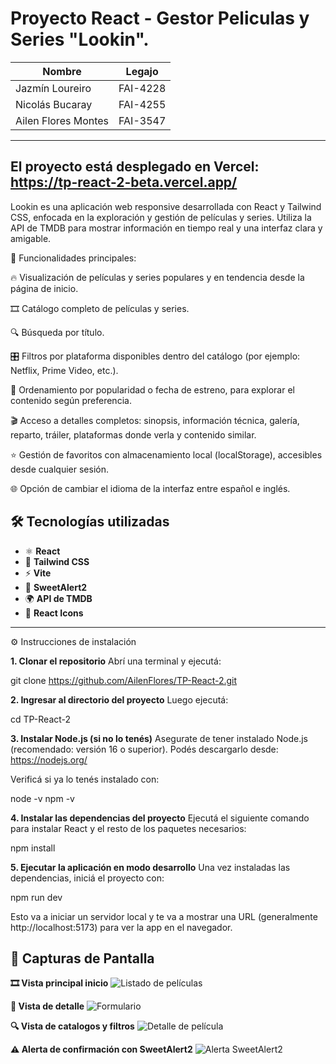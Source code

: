 # Proyecto React - Gestor Peliculas y Series "Lookin".

 | Nombre                 | Legajo     |
 |------------------------|------------|
 | Jazmín Loureiro        | FAI-4228   |
 | Nicolás Bucaray        | FAI-4255   |
 | Ailen Flores Montes    | FAI-3547   |
 
 -----------------------------------------------------------
El proyecto está desplegado en Vercel: https://tp-react-2-beta.vercel.app/
 -----------------------------------------------------------
Lookin es una aplicación web responsive desarrollada con React y Tailwind CSS, enfocada en la exploración y gestión de películas y series. Utiliza la API de TMDB para mostrar información en tiempo real y una interfaz clara y amigable.

🚀 Funcionalidades principales:

🔥 Visualización de películas y series populares y en tendencia desde la página de inicio.

🎞️ Catálogo completo de películas y series.

🔍 Búsqueda por título.

🎛️ Filtros por plataforma disponibles dentro del catálogo (por ejemplo: Netflix, Prime Video, etc.).

📅 Ordenamiento por popularidad o fecha de estreno, para explorar el contenido según preferencia.

🎬 Acceso a detalles completos: sinopsis, información técnica, galería, reparto, tráiler, plataformas donde verla y contenido similar.

⭐ Gestión de favoritos con almacenamiento local (localStorage), accesibles desde cualquier sesión.

🌐 Opción de cambiar el idioma de la interfaz entre español e inglés.


## 🛠️ Tecnologías utilizadas

- ⚛️ **React**  
- 💨 **Tailwind CSS**  
- ⚡ **Vite**  
- 🎉 **SweetAlert2**  
- 🌍 **API de TMDB**  
- 🧩 **React Icons**

---

⚙️ Instrucciones de instalación
 
 **1. Clonar el repositorio**
 Abrí una terminal y ejecutá:
 
 git clone https://github.com/AilenFlores/TP-React-2.git
 
 **2. Ingresar al directorio del proyecto**
 Luego ejecutá:
 
 cd TP-React-2
 
 **3. Instalar Node.js (si no lo tenés)**
 Asegurate de tener instalado Node.js (recomendado: versión 16 o superior).
 Podés descargarlo desde: https://nodejs.org/
 
 Verificá si ya lo tenés instalado con:
 
 node -v
 npm -v
 
 **4. Instalar las dependencias del proyecto**
 Ejecutá el siguiente comando para instalar React y el resto de los paquetes necesarios:
 
 npm install
 
 **5. Ejecutar la aplicación en modo desarrollo**
 Una vez instaladas las dependencias, iniciá el proyecto con:
 
 npm run dev
 
 Esto va a iniciar un servidor local y te va a mostrar una URL (generalmente http://localhost:5173) para ver la app en el navegador.
 
 
 ## 📸 Capturas de Pantalla
 
 **🎞️ Vista principal inicio**
 ![Listado de películas](./public/screenshots/inicio.png)
 
 **📝 Vista de detalle**
 ![Formulario](./public/screenshots/detalle.png)
 
 **🔍 Vista de catalogos y filtros**
 ![Detalle de película](./public/screenshots/lista.png)
 
 **⚠️ Alerta de confirmación con SweetAlert2**
 ![Alerta SweetAlert2](./public/screenshots/alerta.png)
